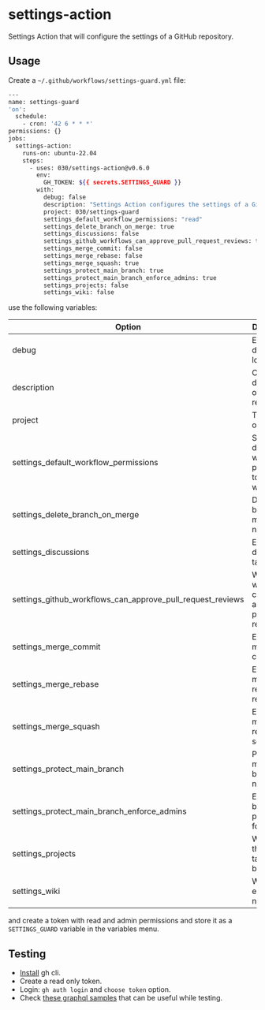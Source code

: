 # settings-action

Settings Action that will configure the settings of a GitHub repository.

## Usage

Create a `~/.github/workflows/settings-guard.yml` file:

```bash
---
name: settings-guard
'on':
  schedule:
    - cron: '42 6 * * *'
permissions: {}
jobs:
  settings-action:
    runs-on: ubuntu-22.04
    steps:
      - uses: 030/settings-action@v0.6.0
        env:
          GH_TOKEN: ${{ secrets.SETTINGS_GUARD }}
        with:
          debug: false
          description: "Settings Action configures the settings of a GitHub repository."
          project: 030/settings-guard
          settings_default_workflow_permissions: "read"
          settings_delete_branch_on_merge: true
          settings_discussions: false
          settings_github_workflows_can_approve_pull_request_reviews: true
          settings_merge_commit: false
          settings_merge_rebase: false
          settings_merge_squash: true
          settings_protect_main_branch: true
          settings_protect_main_branch_enforce_admins: true
          settings_projects: false
          settings_wiki: false
```

use the following variables:

| Option                                                     | Description                                           |
| ---------------------------------------------------------- | ----------------------------------------------------- |
| debug                                                      | Enable debug logging                                  |
| description                                                | Change the description of a GitHub repository         |
| project                                                    | The owner/repo                                        |
| settings_default_workflow_permissions                      | Set the default workflow permissions to read or write |
| settings_delete_branch_on_merge                            | Delete a branch on merge or not                       |
| settings_discussions                                       | Enable the discussions tab or not                     |
| settings_github_workflows_can_approve_pull_request_reviews | Whether workflows can approve pull requests           |
| settings_merge_commit                                      | Enable merge commit                                   |
| settings_merge_rebase                                      | Enable merge request rebase                           |
| settings_merge_squash                                      | Enable merge request squash                           |
| settings_protect_main_branch                               | Protect the main branch or not                        |
| settings_protect_main_branch_enforce_admins                | Enforce branch protection for admins                  |
| settings_projects                                          | Whether the project tab should be enabled             |
| settings_wiki                                              | Wiki enabled or not                                   |

and create a token with read and admin permissions and store it as a
`SETTINGS_GUARD` variable in the variables menu.

## Testing

- [Install](https://github.com/cli/cli?tab=readme-ov-file#installation) gh cli.
- Create a read only token.
- Login: `gh auth login` and `choose token` option.
- Check [these graphql samples](https://gist.github.com/duboisf/68fb6e22ac0a2165ca298074f0e3b553)
  that can be useful while testing.
